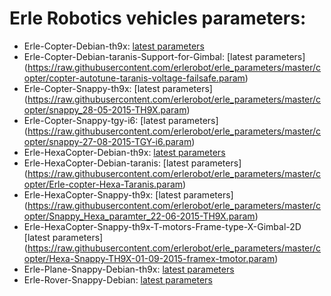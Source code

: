 # Erle Robotics vehicles parameters:

- Erle-Copter-Debian-th9x: [latest
  parameters](https://raw.githubusercontent.com/erlerobot/erle_parameters/master/copter/copter_autotune_th9x.param)
- Erle-Copter-Debian-taranis-Support-for-Gimbal: [latest parameters] (https://raw.githubusercontent.com/erlerobot/erle_parameters/master/copter/copter-autotune-taranis-voltage-failsafe.param)
- Erle-Copter-Snappy-th9x: [latest parameters] (https://raw.githubusercontent.com/erlerobot/erle_parameters/master/copter/snappy_28-05-2015-TH9X.param)
- Erle-Copter-Snappy-tgy-i6: [latest parameters] (https://raw.githubusercontent.com/erlerobot/erle_parameters/master/copter/snappy-27-08-2015-TGY-i6.param)
- Erle-HexaCopter-Debian-th9x: [latest parameters](https://raw.githubusercontent.com/erlerobot/erle_parameters/master/copter/Hexa_TH9X.param)
- Erle-HexaCopter-Debian-taranis: [latest parameters] (https://raw.githubusercontent.com/erlerobot/erle_parameters/master/copter/Erle-copter-Hexa-Taranis.param)
- Erle-HexaCopter-Snappy-th9x: [latest parameters] (https://raw.githubusercontent.com/erlerobot/erle_parameters/master/copter/Snappy_Hexa_paramter_22-06-2015-TH9X.param)
- Erle-HexaCopter-Snappy-th9x-T-motors-Frame-type-X-Gimbal-2D [latest parameters] (https://raw.githubusercontent.com/erlerobot/erle_parameters/master/copter/Hexa-Snappy-TH9X-01-09-2015-framex-tmotor.param)
- Erle-Plane-Snappy-Debian-th9x: [latest parameters](https://raw.githubusercontent.com/erlerobot/erle_parameters/master/plane/ErlePlane-Turnigy9x.param)
- Erle-Rover-Snappy-Debian: [latest parameters](https://raw.githubusercontent.com/erlerobot/erle_parameters/master/rover/APMrover_10_04_2015.param)

